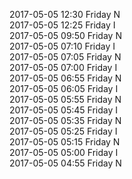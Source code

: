 2017-05-05 12:30 Friday  N  
2017-05-05 12:25 Friday  I  
2017-05-05 09:50 Friday  N  
2017-05-05 07:10 Friday  I  
2017-05-05 07:05 Friday  N  
2017-05-05 07:00 Friday  I  
2017-05-05 06:55 Friday  N  
2017-05-05 06:05 Friday  I  
2017-05-05 05:55 Friday  N  
2017-05-05 05:45 Friday  I  
2017-05-05 05:35 Friday  N  
2017-05-05 05:25 Friday  I  
2017-05-05 05:15 Friday  N  
2017-05-05 05:00 Friday  I  
2017-05-05 04:55 Friday  N  
